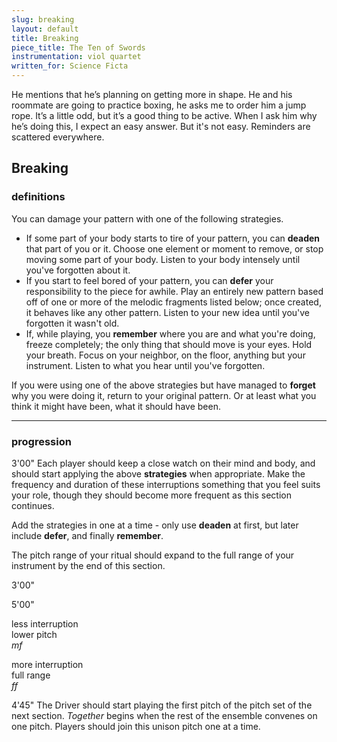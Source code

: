 ```yaml
---
slug: breaking
layout: default
title: Breaking
piece_title: The Ten of Swords
instrumentation: viol quartet
written_for: Science Ficta
---
```


<div class="main-text narrative" markdown="1">
He mentions that he’s planning on getting more in shape. He and his roommate are going to practice boxing, he asks me to order him a jump rope. It’s a little odd, but it’s a good thing to be active. When I ask him why he’s doing this, I expect an easy answer. But it's not easy. Reminders are scattered everywhere.

</div>

## Breaking

<div class="main-text" markdown="1">

### definitions

You can damage your pattern with one of the following strategies.

* If some part of your body starts to tire of your pattern, you can **deaden** that part of you or it. Choose one element or moment to remove, or stop moving some part of your body. Listen to your body intensely until you've forgotten about it.
* If you start to feel bored of your pattern, you can **defer** your responsibility to the piece for awhile. Play an entirely new pattern based off of one or more of the melodic fragments listed below; once created, it behaves like any other pattern. Listen to your new idea until you've forgotten it wasn't old.
* If, while playing, you **remember** where you are and what you're doing, freeze completely; the only thing that should move is your eyes. Hold your breath. Focus on your neighbor, on the floor, anything but your instrument. Listen to what you hear until you've forgotten.

If you were using one of the above strategies but have managed to **forget** why you were doing it, return to your original pattern. Or at least what you think it might have been, what it should have been.

</div>

<!-- <div class="stop-block" markdown="1">
When you remember where you are and what you’re doing,

*STOP*
suddenly, body frozen, bow still stuck on whatever string you were just playing.
</div>

<div class="continue-block" markdown="1">
hold your breath.

Focus on your neighbor, on the floor, anything but your instrument. Listen to what you hear around you until you’ve forgotten.
</div> -->

<!-- and then continue as if nothing happened. <span>(it didn't.)</span> Start your pattern again, or at least what you think it might have been, what it should have been.
 -->

<div class="main-text" markdown="1">

---

### progression

<span class="time">3'00"</span>
Each player should keep a close watch on their mind and body, and should start applying the above **strategies** when appropriate. Make the frequency and duration of these interruptions something that you feel suits your role, though they should become more frequent as this section continues.

Add the strategies in one at a time - only use **deaden** at first, but later include **defer**, and finally **remember**.

The pitch range of your ritual should expand to the full range of your instrument by the end of this section.

<div class="arc-block">
	<div class="arc-inner arc-gradient">
		<p class="start">3'00"</p>
		<p>5'00"</p>
	</div>
	<div class="arc-inner arc-text">
		<p class="start">less interruption<br />lower pitch<br /><em>mf</em></p>
		<p>more interruption<br />full range<br /><em>ff</em></p>
	</div>
</div>

<span class="time">4'45"</span>
The Driver should start playing the first pitch of the pitch set of the next section. *Together* begins when the rest of the ensemble convenes on one pitch. Players should join this unison pitch one at a time.

</div>

<!-- 
- add "each individual should do this intermittently" earlier
- get rid of the "melodic fragments" part
- give some actual melodic fragments to choose from!
- isn't clear that they should be more + more frequent
- continue until it gets too high + quiet and disappears -->